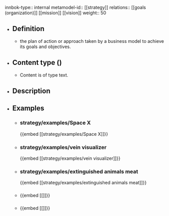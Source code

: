 innbok-type:: internal
metamodel-id:: [[strategy]]
relations:: [[goals (organization)]] [[mission]] [[vision]]
weight:: 50

- ## Definition
  - the plan of action or approach taken by a business model to achieve its goals and objectives.
- ## Content type ()
  - Content is of type text.
  
- ## Description
- ## Examples
  - ### strategy/examples/Space X
    {{embed [[strategy/examples/Space X]]}}
  - ### strategy/examples/vein visualizer
    {{embed [[strategy/examples/vein visualizer]]}}
  - ### strategy/examples/extinguished animals meat
    {{embed [[strategy/examples/extinguished animals meat]]}}
  - ### 
    {{embed [[]]}}
  - ### 
    {{embed [[]]}}
  

